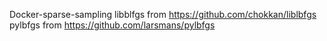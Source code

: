 Docker-sparse-sampling
libblfgs from https://github.com/chokkan/liblbfgs
pylbfgs from https://github.com/larsmans/pylbfgs
